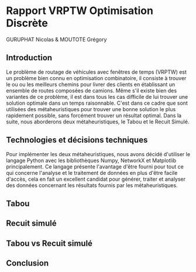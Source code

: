 # Rapport VRPTW Optimisation Discrète

GURUPHAT Nicolas & MOUTOTE Grégory

## Introduction

Le problème de routage de véhicules avec fenêtres de temps (VRPTW) est un problème bien connu en optimisation combinatoire, il consiste à trouver le ou ou les meilleurs chemins pour livrer des clients en établissant un ensemble de routes composées de camions. Même s'il existe bien des variantes de ce problème, il est dans tous les cas difficile de lui trouver une solution optimale dans un temps raisonnable. C'est dans ce cadre que sont utilisées des métaheuristiques pour trouver une bonne solution le plus rapidement possible, sans forcément trouver un résultat optimal. Dans la suite, nous aborderons deux métaheuristiques, le Tabou et le Recuit Simulé.

## Technologies et décisions techniques

Pour implémenter les deux métaheuristiques, nous avons décidé d'utiliser le langage Python avec les bibliothèques Numpy, NetworkX et Matplotlib principalement. Ce langage présente l'avantage d'être fourni pour tout ce qui concerne l'analyse et le traitement de données en plus d'être facile d'accès, cela en fait un excellent candidat pour générer, traiter et analyser des données concernant les résultats fournis par les métaheuristiques.

## Tabou

## Recuit simulé

## Tabou vs Recuit simulé

## Conclusion